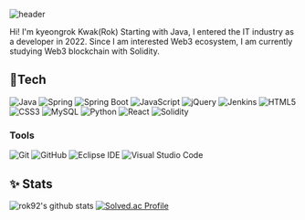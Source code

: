 ![header](https://capsule-render.vercel.app/api?type=rect&height=200&text=Hi!%20This%20is%20Rok's%20GitHub!&fontAlign=50&stroke=00FF00&strokeWidth=3)

Hi! I'm kyeongrok Kwak(Rok)
Starting with Java, I entered the IT industry as a developer in 2022. 
Since I am interested Web3 ecosystem, I am currently studying Web3 blockchain with Solidity. 

## 💪Tech
![Java](https://img.shields.io/badge/Java-007396.svg?&style=for-the-badge&logo=Java&logoColor=white)
![Spring](https://img.shields.io/badge/Spring-6DB33F.svg?&style=for-the-badge&logo=Spring&logoColor=white)
![Spring Boot](https://img.shields.io/badge/SpringBoot-6DB33F.svg?&style=for-the-badge&logo=SpringBoot&logoColor=white)
![JavaScript](https://img.shields.io/badge/JavaScript-F7DF1E.svg?&style=for-the-badge&logo=JavaScript&logoColor=white)
![jQuery](https://img.shields.io/badge/jQuery-0769AD.svg?&style=for-the-badge&logo=jQuery&logoColor=white)
![Jenkins](https://img.shields.io/badge/Jenkins-D24939.svg?&style=for-the-badge&logo=Jenkins&logoColor=white)
![HTML5](https://img.shields.io/badge/HTML5-E34F26.svg?&style=for-the-badge&logo=HTML5&logoColor=white)
![CSS3](https://img.shields.io/badge/CSS3-1572B6.svg?&style=for-the-badge&logo=CSS3&logoColor=white)
![MySQL](https://img.shields.io/badge/MySQL-4479A1.svg?&style=for-the-badge&logo=MySQL&logoColor=white)
![Python](https://img.shields.io/badge/Python-3776AB.svg?&style=for-the-badge&logo=Python&logoColor=white)
![React](https://img.shields.io/badge/React-61DAFB.svg?&style=for-the-badge&logo=React&logoColor=black)
![Solidity](https://img.shields.io/badge/Solidity-e6e6e6?style=for-the-badge&logo=solidity&logoColor=black)

### Tools
![Git](https://img.shields.io/badge/Git-F05032.svg?&style=for-the-badge&logo=Git&logoColor=white)
![GitHub](https://img.shields.io/badge/GitHub-181717.svg?&style=for-the-badge&logo=GitHub&logoColor=white)
![Eclipse IDE](https://img.shields.io/badge/Eclipse%20IDE-2C2255.svg?&style=for-the-badge&logo=Eclipse%20IDE&logoColor=white)
![Visual Studio Code](https://img.shields.io/badge/Visual%20Studio%20Code-007ACC.svg?&style=for-the-badge&logo=Visual%20Studio%20Code&logoColor=white)

## :sparkles: Stats
![rok92's github stats](https://github-readme-stats.vercel.app/api?username=rok92&show_icons=true&theme=merko)
[![Solved.ac Profile](http://mazassumnida.wtf/api/v2/generate_badge?boj=rok9293)](https://solved.ac/rok9293/)

